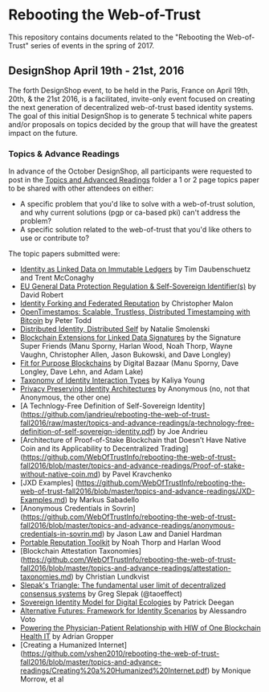 # Rebooting the Web-of-Trust

This repository contains documents related to the "Rebooting the Web-of-Trust" series of events in the spring of 2017.

## DesignShop April 19th - 21st, 2016

The forth DesignShop event, to be held in the Paris, France on April 19th, 20th, & the 21st 2016, is a facilitated, invite-only event focused on creating the next generation of decentralized web-of-trust based identity systems. The goal of this initial DesignShop is to generate 5 technical white papers and/or proposals on topics decided by the group that will have the greatest impact on the future.

### Topics & Advance Readings

In advance of the October DesignShop, all participants were requested to post in the [Topics and Advanced Readings](topics-and-advance-readings) folder a 1 or 2 page topics paper to be shared with other attendees on either:
* A specific problem that you'd like to solve with a web-of-trust solution, and why current solutions (pgp or ca-based pki) can't address the problem?
*  A specific solution related to the web-of-trust that you'd like others to use or contribute to?

The topic papers submitted were:

* [Identity as Linked Data on Immutable Ledgers](https://github.com/WebOfTrustInfo/rebooting-the-web-of-trust-fall2016/blob/master/topics-and-advance-readings/identity-as-linked-data-on-immutable-ledgers.md) by Tim Daubenschuetz and Trent McConaghy 
* [EU General Data Protection Regulation & Self-Sovereign Identifier(s)](https://github.com/WebOfTrustInfo/rebooting-the-web-of-trust-fall2016/blob/master/topics-and-advance-readings/EU%20General%20Data%20Protection%20Regulation%20%26%20Self-Sovereign%20Identifier(s)) by David Robert
* [Identity Forking and Federated Reputation](https://github.com/WebOfTrustInfo/rebooting-the-web-of-trust-fall2016/blob/master/topics-and-advance-readings/identity-forking-and-federated-reputation.md) by Christopher Malon
* [OpenTimestamps: Scalable, Trustless, Distributed Timestamping with Bitcoin](https://github.com/WebOfTrustInfo/rebooting-the-web-of-trust-fall2016/blob/master/topics-and-advance-readings/opentimestamps.md) by Peter Todd
* [Distributed Identity, Distributed Self](https://github.com/WebOfTrustInfo/rebooting-the-web-of-trust-fall2016/blob/master/topics-and-advance-readings/DistributedIdentityDistributedSelf.md) by Natalie Smolenski
* [Blockchain Extensions for Linked Data Signatures](https://github.com/WebOfTrustInfo/rebooting-the-web-of-trust-fall2016/blob/master/topics-and-advance-readings/blockchain-extensions-for-linked-data-signatures.md) by the Signature Super Friends (Manu Sporny, Harlan Wood, Noah Thorp, Wayne Vaughn, Christopher Allen, Jason Bukowski, and Dave Longley)
* [Fit for Purpose Blockchains](https://github.com/WebOfTrustInfo/rebooting-the-web-of-trust-fall2016/blob/master/topics-and-advance-readings/fit-for-purpose-blockchains.md) by Digital Bazaar (Manu Sporny, Dave Longley, Dave Lehn, and Adam Lake)
* [Taxonomy of Identity Interaction Types](https://github.com/Identitywoman/Writing/blob/master/Taxonomy-of-Identity-Interaction-Types.md) by Kaliya Young
* [Privacy Preserving Identity Architectures](https://github.com/WebOfTrustInfo/rebooting-the-web-of-trust-fall2016/blob/master/topics-and-advance-readings/privacy-preserving-identity-architectures.md) by Anonymous (no, not that Anonymous, the other one)
* [A Technlogy-Free Definition of Self-Sovereign Identity] (https://github.com/jandrieu/rebooting-the-web-of-trust-fall2016/raw/master/topics-and-advance-readings/a-technology-free-definition-of-self-sovereign-identity.pdf) by Joe Andrieu
* [Architecture of Proof-of-Stake Blockchain that Doesn’t Have Native Coin and its Applicability to Decentralized Trading] (https://github.com/WebOfTrustInfo/rebooting-the-web-of-trust-fall2016/blob/master/topics-and-advance-readings/Proof-of-stake-without-native-coin.md) by Pavel Kravchenko
* [JXD Examples] (https://github.com/WebOfTrustInfo/rebooting-the-web-of-trust-fall2016/blob/master/topics-and-advance-readings/JXD-Examples.md) by Markus Sabadello
* [Anonymous Credentials in Sovrin] (https://github.com/WebOfTrustInfo/rebooting-the-web-of-trust-fall2016/blob/master/topics-and-advance-readings/anonymous-credentials-in-sovrin.md) by Jason Law and Daniel Hardman
* [Portable Reputation Toolkit](/topics-and-advance-readings/portable-reputation-toolkit.md) by Noah Thorp and Harlan Wood
* [Blockchain Attestation Taxonomies] (https://github.com/WebOfTrustInfo/rebooting-the-web-of-trust-fall2016/blob/master/topics-and-advance-readings/attestation-taxonomies.md) by Christian Lundkvist
* [Slepak's Triangle: The fundamental user limit of decentralized consensus systems](topics-and-advance-readings/Slepaks-Triangle.pdf) by Greg Slepak (@taoeffect)
* [Sovereign Identity Model for Digital Ecologies](topics-and-advance-readings/Sovereign-Identity-Model-for-Digital-Ecologies.md) by Patrick Deegan
* [Alternative Futures: Framework for Identity Scenarios](topics-and-advance-readings/alternative-futures-frameworks.md) by Alessandro Voto
* [Powering the Physician-Patient Relationship with HIW of One Blockchain Health IT](physician-patient-relationship.pdf) by Adrian Gropper
* [Creating a Humanized Internet] (https://github.com/vshen2010/rebooting-the-web-of-trust-fall2016/blob/master/topics-and-advance-readings/Creating%20a%20Humanized%20Internet.pdf) by Monique Morrow, et al
